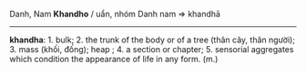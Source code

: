 Danh, Nam
**Khandho** / uẩn, nhóm
Danh nam => khandhā 

---
**khandha**: 1. bulk; 2. the trunk of the body or of a tree (thân cây, thân người); 3. mass (khối, đống); heap ; 4. a section or chapter; 5. sensorial aggregates which condition the appearance of life in any form. (m.)